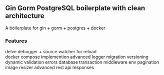 ## Gin Gorm PostgreSQL boilerplate with clean architecture 
A boilerplate for gin + gorm + postgres + docker 

### Features
delve debugger + source watcher for reload   
docker compose implemention
advanced logger 
migration versioning 
dynamic validation errors
database transaction middleware
env
pagination
image resizer 
advanced rest api responses
